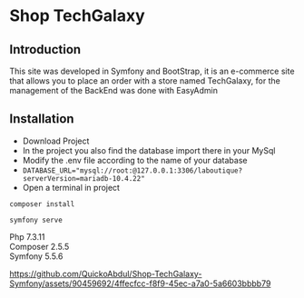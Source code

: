 # Shop TechGalaxy

## Introduction
This site was developed in Symfony and BootStrap, it is an e-commerce site that allows you to place an order with a store named TechGalaxy, for the management of the BackEnd was done with EasyAdmin

## Installation
* Download Project
* In the project you also find the database import there in your MySql
* Modify the .env file according to the name of your database
* `DATABASE_URL="mysql://root:@127.0.0.1:3306/laboutique?serverVersion=mariadb-10.4.22"`
* Open a terminal in project

`composer install`  

`symfony serve`  

Php 7.3.11  
Composer 2.5.5  
Symfony 5.5.6  

https://github.com/QuickoAbdul/Shop-TechGalaxy-Symfony/assets/90459692/4ffecfcc-f8f9-45ec-a7a0-5a6603bbbb79

